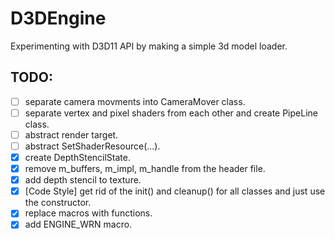 # D3DEngine
Experimenting with D3D11 API by making a simple 3d model loader.

## TODO:
- [ ] separate camera movments into CameraMover class.
- [ ] separate vertex and pixel shaders from each other and create PipeLine class.
- [ ] abstract render target.
- [ ] abstract SetShaderResource(...).
- [x] create DepthStencilState.
- [x] remove m_buffers, m_impl, m_handle from the header file.
- [x] add depth stencil to texture.
- [x] [Code Style] get rid of the init() and cleanup() for all classes and just use the constructor.
- [x] replace macros with functions.
- [x] add ENGINE_WRN macro.
